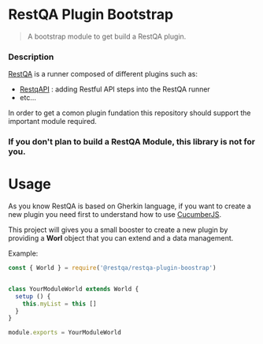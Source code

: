 # RestQA Plugin Bootstrap

> A bootstrap module to get build a RestQA plugin.

### Description

[RestQA](https://github.com/restqa/restqa) is a runner composed of different plugins such as:

* [RestqAPI](https://github.com/restqa/restqapi) : adding Restful API steps into the RestQA runner
* etc...

In order to get a comon plugin fundation this repository should support the important module required.


### If you don't plan to build a RestQA Module, this library is not for you.

# Usage

As you know RestQA is based on Gherkin language, if you want to create a new plugin you need first to understand how to use [CucumberJS](https://github.com/cucumber/cucumber-js).

This project will gives you a small booster to create a new plugin by providing a **Worl** object that you can extend and a data management.

Example: 

```js
const { World } = require('@restqa/restqa-plugin-boostrap')


class YourModuleWorld extends World {
  setup () {
    this.myList = this []
  }
}

module.exports = YourModuleWorld
```

